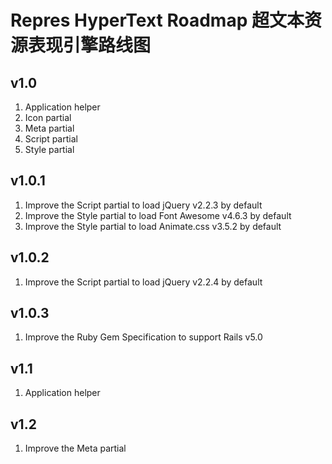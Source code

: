 # Repres HyperText Roadmap 超文本资源表现引擎路线图

## v1.0
1. Application helper
2. Icon partial
3. Meta partial
4. Script partial
5. Style partial

## v1.0.1
1. Improve the Script partial to load jQuery v2.2.3 by default
2. Improve the Style partial to load Font Awesome v4.6.3 by default
3. Improve the Style partial to load Animate.css v3.5.2 by default

## v1.0.2
1. Improve the Script partial to load jQuery v2.2.4 by default

## v1.0.3
1. Improve the Ruby Gem Specification to support Rails v5.0

## v1.1
1. Application helper

## v1.2
1. Improve the Meta partial
